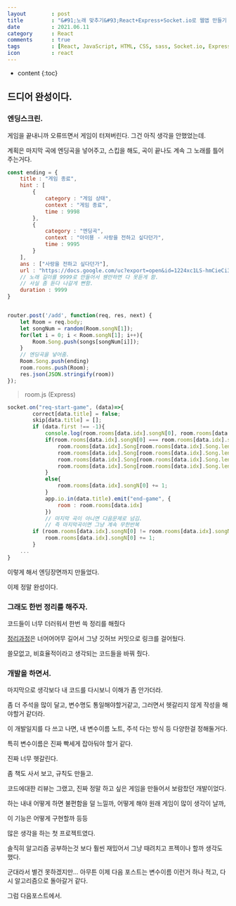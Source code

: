 ```yaml
---
layout        : post
title         : "&#91;노래 맞추기&#93;React+Express+Socket.io로 웹앱 만들기 10일차"
date          : 2021.06.11
category      : React
comments      : true
tags          : [React, JavaScript, HTML, CSS, sass, Socket.io, Express, NodeJS]
icon          : react
---
```


* content
{:toc}

## 드디어 완성이다.

### 엔딩스크린.

게임을 끝내니까 오류뜨면서 게임이 터져버린다.
그건 아직 생각을 안했었는데.

계획은
마지막 곡에 엔딩곡을 넣어주고, 스킵을 해도, 곡이 끝나도
계속 그 노래를 틀어주는거다.

```javascript
const ending = {
    title : "게임 종료",
    hint : [
        {
            category : "게임 상태",
            context : "게임 종료",
            time : 9998
        },
        {
            category : "엔딩곡",
            context : "아이묭 - 사랑을 전하고 싶다던가",
            time : 9995
        }
    ],
    ans : ["사랑을 전하고 싶다던가"],
    url : "https://docs.google.com/uc?export=open&id=1224xc1LS-hmCieCi3SniLdlbdDh5j8Tl",
    // 노래 길이를 9999로 만들어서 웬만하면 다 못듣게 함.
    // 사실 좀 듣다 나갈게 뻔함.
    duration : 9999
}


router.post('/add', function(req, res, next) {
    let Room = req.body;
    let songNum = random(Room.songN[1]);
    for(let i = 0; i < Room.songN[1]; i++){
        Room.Song.push(songs[songNum[i]]);
    }
    // 엔딩곡을 넣어줌.
    Room.Song.push(ending)
    room.rooms.push(Room);
    res.json(JSON.stringify(room))
});

```
> room.js (Express)

```javascript
socket.on("req-start-game", (data)=>{
        correct[data.title] = false;
        skip[data.title] = [];
        if (data.first !== -1){
            console.log(room.rooms[data.idx].songN[0], room.rooms[data.idx].songN[1])
            if(room.rooms[data.idx].songN[0] === room.rooms[data.idx].songN[1]-1){
                room.rooms[data.idx].Song[room.rooms[data.idx].Song.length-1].duration = 9999;
                room.rooms[data.idx].Song[room.rooms[data.idx].Song.length-1].hint[0].time = 9998;
                room.rooms[data.idx].Song[room.rooms[data.idx].Song.length-1].hint[0].category = "게임 상태";
                room.rooms[data.idx].Song[room.rooms[data.idx].Song.length-1].hint[0].context = "게임 종료";
            }
            else{
                room.rooms[data.idx].songN[0] += 1;
            }
            app.io.in(data.title).emit("end-game", {
                room : room.rooms[data.idx]
            })
            // 마지막 곡이 아니면 다음문제로 넘김.
            // 즉 마지막곡이면 그냥 계속 무한반복
        if (room.rooms[data.idx].songN[0] != room.rooms[data.idx].songN[1] && data.first !== -1){
            room.rooms[data.idx].songN[0] += 1;
        }
    ...
}
```

이렇게 해서 엔딩장면까지 만들었다.

이제 정말 완성이다.

### 그래도 한번 정리를 해주자.

코드들이 너무 더러워서 한번 쓱 정리를 해줬다

[정리과정](!https://github.com/bini59/matchSong/commit/24a1d4a2dfced8a5acd7610a0a1f30180be62f38)은 너어어어무 길어서
그냥 깃허브 커밋으로 링크를 걸어뒀다.

쓸모없고, 비효율적이라고 생각되는 코드들을 바꿔 줬다.



### 개발을 하면서.

마지막으로 생각보다 내 코드를 다시보니 이해가 좀 안가더라.

좀 더 주석을 많이 달고,
변수명도 통일해야할거같고, 그러면서 헷갈리지 않게 작성을 해야할거 같더라.

이 개발일지를 다 쓰고 나면,
내 변수이름 노트,
주석 다는 방식 등 다양한걸 정해둘거다.

특히 변수이름은 진짜 빡세게 잡아둬야 할거 같다.

진짜 너무 헷갈린다.

좀 책도 사서 보고, 규칙도 만들고.


코드에대한 리뷰는 그랬고,
진짜 정말 하고 싶은 게임을 만들어서 보람찼던 개발이었다.

하는 내내 어떻게 하면 불편함을 덜 느낄까,
어떻게 해야 원래 게임이 많이 생각이 날까,

이 기능은 어떻게 구현할까 등등

많은 생각을 하는 첫 프로젝트였다.


솔직히 알고리즘 공부하는것 보다 훨씬 재밌어서
그냥 때려치고 프젝이나 할까 생각도 했다.


군대라서 별건 못하겠지만...
아무튼 이제 다음 포스트는
변수이름 이런거 하나 적고, 다시 알고리즘으로 돌아갈거 같다.

그럼 다음포스트에서.